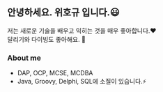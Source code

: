 ## 안녕하세요. 위호규 입니다.😃 
저는 새로운 기술을 배우고 익히는 것을 매우 좋아합니다.❤️ <br>
달리기와 다이빙도 좋아해요. 🏃

### About me
- DAP, OCP, MCSE, MCDBA 
- Java, Groovy, Delphi, SQL에 소질이 있습니다.⚡
